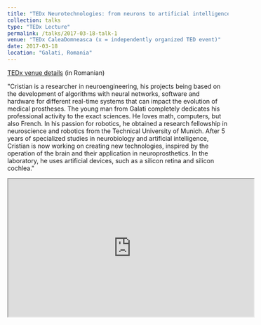 ```yaml
---
title: "TEDx Neurotechnologies: from neurons to artificial intelligence"
collection: talks
type: "TEDx Lecture"
permalink: /talks/2017-03-18-talk-1
venue: "TEDx CaleaDomneasca (x = independently organized TED event)"
date: 2017-03-18
location: "Galati, Romania"
---
```


[TEDx venue details](https://www.ted.com/tedx/events/21484) (in Romanian)

"Cristian is a researcher in neuroengineering, his projects being based on the development of algorithms with neural networks, software and hardware for different real-time systems that can impact the evolution of medical prostheses. The young man from Galati completely dedicates his professional activity to the exact sciences. He loves math, computers, but also French. In his passion for robotics, he obtained a research fellowship in neuroscience and robotics from the Technical University of Munich. After 5 years of specialized studies in neurobiology and artificial intelligence, Cristian is now working on creating new technologies, inspired by the operation of the brain and their application in neuroprosthetics. In the laboratory, he uses artificial devices, such as a silicon retina and silicon cochlea."

<iframe width="560" height="315" src="https://www.youtube.com/embed/Oin_hCC2WrE"></iframe>
